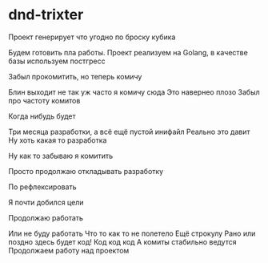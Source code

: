 # dnd-trixter
Проект генерирует что угодно по броску кубика

Будем готовить пла работы. Проект реализуем на Golang, в качестве базы используем постгресс

Забыл прокомитить, но теперь комичу

Блин выходит не так уж часто я комичу сюда
Это навернео плозо
Забыл про частоту комитов

Когда нибудь будет

Три месяца разработки, а всё ещё пустой инифайл
Реально это давит
Ну хоть какая то разработка

Ну как то забываю я комитить

Просто продолжаю откладывать разработку

По рефлексировать 

Я почти добился цели

Продолжаю работать

Или не буду работать
Что то как то не полетело
Ещё строкулу
Рано или поздно здесь будет код!
Код код код
А комиты стабильно ведутся
Продолжаем работу над проектом
